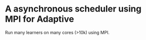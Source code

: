 # A asynchronous scheduler using MPI for Adaptive

Run many learners on many cores (>10k) using MPI.
